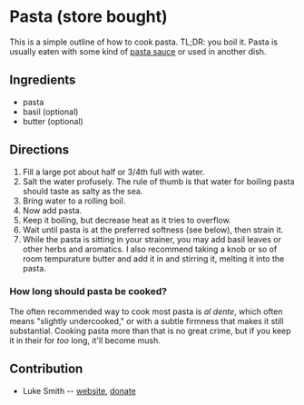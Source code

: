 # Pasta (store bought)

This is a simple outline of how to cook pasta.
TL;DR: you boil it.
Pasta is usually eaten with some kind of [pasta sauce](pasta-sauce.html) or used in another dish.

## Ingredients

- pasta
- basil (optional)
- butter (optional)

## Directions

1. Fill a large pot about half or 3/4th full with water.
2. Salt the water profusely. The rule of thumb is that water for boiling pasta should taste as salty as the sea.
3. Bring water to a rolling boil.
4. Now add pasta.
5. Keep it boiling, but decrease heat as it tries to overflow.
6. Wait until pasta is at the preferred softness (see below), then strain it.
7. While the pasta is sitting in your strainer, you may add basil leaves or other herbs and aromatics. I also recommend taking a knob or so of room tempurature butter and add it in and stirring it, melting it into the pasta.

### How long should pasta be cooked?

The often recommended way to cook most pasta is *al dente*, which often means "slightly undercooked," or with a subtle firmness that makes it still substantial.
Cooking pasta more than that is no great crime,
but if you keep it in their for *too* long, it'll become mush.

## Contribution

- Luke Smith -- [website](https://lukesmith.xyz), [donate](https://lukesmith.xyz/donate)
